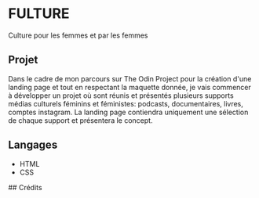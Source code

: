 # FULTURE
Culture pour les femmes et par les femmes
## Projet
Dans le cadre de mon parcours sur The Odin Project pour la création d'une landing page et tout en respectant la maquette donnée, je vais commencer à développer un projet où sont réunis et présentés plusieurs supports médias culturels féminins et féministes: podcasts, documentaires, livres, comptes instagram.
La landing page contiendra uniquement une sélection de chaque support et présentera le concept.
## Langages
<ul>
  <li>HTML</li>
  <li>CSS</li>
  </ul>
## Crédits  
